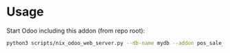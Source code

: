 # Usage

Start Odoo including this addon (from repo root):

```bash
python3 scripts/nix_odoo_web_server.py --db-name mydb --addon pos_sale_order_print
```
